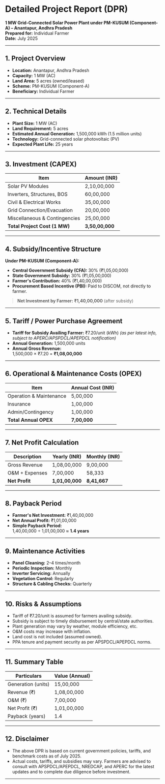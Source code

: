 # Detailed Project Report (DPR)  
**1 MW Grid-Connected Solar Power Plant under PM-KUSUM (Component-A) – Anantapur, Andhra Pradesh**  
**Prepared for:** Individual Farmer  
**Date:** July 2025

---

## 1. Project Overview

- **Location:** Anantapur, Andhra Pradesh
- **Capacity:** 1 MW (AC)
- **Land Area:** 5 acres (owned/leased)
- **Scheme:** PM-KUSUM (Component-A)
- **Beneficiary:** Individual Farmer

---

## 2. Technical Details

- **Plant Size:** 1 MW (AC)
- **Land Requirement:** 5 acres
- **Estimated Annual Generation:** 1,500,000 kWh (1.5 million units)
- **Technology:** Grid-connected solar photovoltaic (PV)
- **Expected Plant Life:** 25 years

---

## 3. Investment (CAPEX)

| Item                             | Amount (INR)          |
|----------------------------------|-----------------------|
| Solar PV Modules                 | 2,10,00,000           |
| Inverters, Structures, BOS       | 60,00,000             |
| Civil & Electrical Works         | 35,00,000             |
| Grid Connection/Evacuation       | 20,00,000             |
| Miscellaneous & Contingencies    | 25,00,000             |
| **Total Project Cost (1 MW)**    | **3,50,00,000**       |

---

## 4. Subsidy/Incentive Structure

**Under PM-KUSUM (Component-A):**
- **Central Government Subsidy (CFA):** 30% (₹1,05,00,000)
- **State Government Subsidy:** 30% (₹1,05,00,000)
- **Farmer's Contribution:** 40% (₹1,40,00,000)
- **Procurement Based Incentive (PBI):** Paid to DISCOM, not directly to farmer.

> **Net Investment by Farmer:** **₹1,40,00,000** (after subsidy)

---

## 5. Tariff / Power Purchase Agreement

- **Tariff for Subsidy Availing Farmer:** ₹7.20/unit (kWh) *(as per latest info, subject to APERC/APSPDCL/APEPDCL notification)*
- **Annual Generation:** 1,500,000 units
- **Annual Gross Revenue:**  
  1,500,000 × ₹7.20 = **₹1,08,00,000**

---

## 6. Operational & Maintenance Costs (OPEX)

| Item                        | Annual Cost (INR) |
|-----------------------------|-------------------|
| Operation & Maintenance     | 5,00,000          |
| Insurance                   | 1,00,000          |
| Admin/Contingency           | 1,00,000          |
| **Total Annual OPEX**       | **7,00,000**      |

---

## 7. Net Profit Calculation

| Description         | Yearly (INR)   | Monthly (INR) |
|---------------------|----------------|--------------|
| Gross Revenue       | 1,08,00,000    | 9,00,000     |
| O&M + Expenses      | 7,00,000       | 58,333       |
| **Net Profit**      | **1,01,00,000**| **8,41,667** |

---

## 8. Payback Period

- **Farmer's Net Investment:** ₹1,40,00,000
- **Net Annual Profit:** ₹1,01,00,000
- **Simple Payback Period:**  
  1,40,00,000 ÷ 1,01,00,000 ≈ **1.4 years**

---

## 9. Maintenance Activities

- **Panel Cleaning:** 2–4 times/month
- **Periodic Inspection:** Monthly
- **Inverter Servicing:** Annually
- **Vegetation Control:** Regularly
- **Structure & Cabling Checks:** Quarterly

---

## 10. Risks & Assumptions

- Tariff of ₹7.20/unit is assumed for farmers availing subsidy.  
- Subsidy is subject to timely disbursement by central/state authorities.
- Plant generation may vary by weather, module efficiency, etc.
- O&M costs may increase with inflation.
- Land cost is not included (assumed owned).
- PPA tenure and payment security as per APSPDCL/APEPDCL norms.

---

## 11. Summary Table

| Particulars         | Value (Annual)     |
|---------------------|-------------------|
| Generation (units)  | 15,00,000         |
| Revenue (₹)         | 1,08,00,000       |
| O&M (₹)             | 7,00,000          |
| Net Profit (₹)      | 1,01,00,000       |
| Payback (years)     | 1.4               |

---

## 12. Disclaimer

- The above DPR is based on current government policies, tariffs, and benchmark costs as of July 2025.
- Actual costs, tariffs, and subsidies may vary. Farmers are advised to consult with APSPDCL/APEPDCL, NREDCAP, and APERC for the latest updates and to complete due diligence before investment.

---
